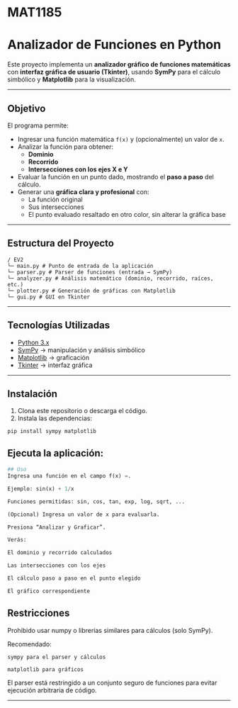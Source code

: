 # MAT1185

# Analizador de Funciones en Python

Este proyecto implementa un **analizador gráfico de funciones matemáticas** con **interfaz gráfica de usuario (Tkinter)**, usando **SymPy** para el cálculo simbólico y **Matplotlib** para la visualización.

---

## Objetivo

El programa permite:
- Ingresar una función matemática `f(x)` y (opcionalmente) un valor de `x`.
- Analizar la función para obtener:
  - **Dominio**
  - **Recorrido**
  - **Intersecciones con los ejes X e Y**
- Evaluar la función en un punto dado, mostrando el **paso a paso** del cálculo.
- Generar una **gráfica clara y profesional** con:
  - La función original
  - Sus intersecciones
  - El punto evaluado resaltado en otro color, sin alterar la gráfica base

---

## Estructura del Proyecto

```
/ EV2
└─ main.py # Punto de entrada de la aplicación
└─ parser.py # Parser de funciones (entrada → SymPy)
└─ analyzer.py # Análisis matemático (dominio, recorrido, raíces, etc.)
└─ plotter.py # Generación de gráficas con Matplotlib
└─ gui.py # GUI en Tkinter
```


---

## Tecnologías Utilizadas

- [Python 3.x](https://www.python.org/)
- [SymPy](https://www.sympy.org/) → manipulación y análisis simbólico
- [Matplotlib](https://matplotlib.org/) → graficación
- [Tkinter](https://docs.python.org/3/library/tkinter.html) → interfaz gráfica

---

## Instalación

1. Clona este repositorio o descarga el código.
2. Instala las dependencias:

`
pip install sympy matplotlib
`
## Ejecuta la aplicación:

```python main.py
## Uso
Ingresa una función en el campo f(x) =.

Ejemplo: sin(x) + 1/x

Funciones permitidas: sin, cos, tan, exp, log, sqrt, ...

(Opcional) Ingresa un valor de x para evaluarla.

Presiona “Analizar y Graficar”.

Verás:

El dominio y recorrido calculados

Las intersecciones con los ejes

El cálculo paso a paso en el punto elegido

El gráfico correspondiente
```

## Restricciones
Prohibido usar numpy o librerías similares para cálculos (solo SymPy).

Recomendado:

`sympy para el parser y cálculos`

`matplotlib para gráficos`

El parser está restringido a un conjunto seguro de funciones para evitar ejecución arbitraria de código.


---
